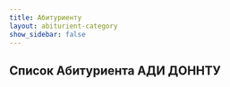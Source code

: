 ```yaml
---
title: Абитуриенту
layout: abiturient-category
show_sidebar: false
---
```


<h1 style="font-size:21px; font-weight:bold">Список Абитуриента АДИ ДОННТУ</h1>
